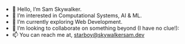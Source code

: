 - 👋 Hello, I’m Sam Skywalker.
- 👀 I’m interested in Computational Systems, AI & ML.
- 🌱 I’m currently exploring Web Development.
- 💞️ I’m looking to collaborate on something beyond (I have no clue!):
- 📫 You can reach me at, starboy@skywalkersam.dev

<!---
skywalkerSam/skywalkerSam is a ✨ special ✨ repository because its `README.md` (this file) appears on your GitHub profile.
You can click the Preview link to take a look at your changes.
--->
